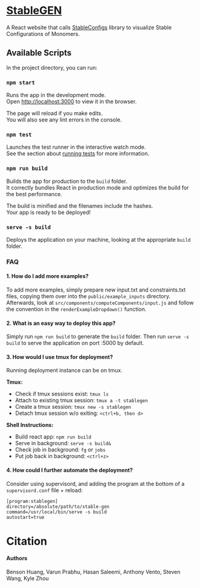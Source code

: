# [StableGEN](#StableGEN)

A React website that calls [StableConfigs](https://github.com/BensonKHuang/StableConfigs) library to visualize Stable Configurations of Monomers.

## Available Scripts

In the project directory, you can run:

### `npm start`

Runs the app in the development mode.<br />
Open [http://localhost:3000](http://localhost:3000) to view it in the browser.

The page will reload if you make edits.<br />
You will also see any lint errors in the console.

### `npm test`

Launches the test runner in the interactive watch mode.<br />
See the section about [running tests](https://facebook.github.io/create-react-app/docs/running-tests) for more information.

### `npm run build`

Builds the app for production to the `build` folder.<br />
It correctly bundles React in production mode and optimizes the build for the best performance.

The build is minified and the filenames include the hashes.<br />
Your app is ready to be deployed!

### `serve -s build`

Deploys the application on your machine, looking at the appropriate `build` folder.<br />

### FAQ 

#### 1. How do I add more examples?
To add more examples, simply prepare new input.txt and constraints.txt files, copying them over into the `public/example_inputs` directory.
Afterwards, look at `src/components/computeComponents/input.js` and follow the convention in the `renderExampleDropdown()` function.

#### 2. What is an easy way to deploy this app? 
Simply run `npm run build` to generate the `build` folder. Then run `serve -s build` to serve the application on port :5000 by default. 

#### 3. How would I use tmux for deployment?
Running deployment instance can be on tmux.

**Tmux:** 
- Check if tmux sessions exist: `tmux ls`
- Attach to existing tmux session: `tmux a -t stablegen`
- Create a tmux session: `tmux new -s stablegen`
- Detach tmux session w/o exiting: `<ctrl+b, then d>`

**Shell Instructions:**
- Build react app: `npm run build`
- Serve in background: `serve -s build&`
- Check job in background: `fg` or `jobs`
- Put job back in background: `<ctrl+z>`

#### 4. How could I further automate the deployment?
Consider using supervisord, and adding the program at the bottom of a `supervisord.conf` file + reload:

    [program:stablegen]
    directory=/absolute/path/to/stable-gen
    command=/usr/local/bin/serve -s build
    autostart=true


# Citation

#### Authors
Benson Huang, Varun Prabhu, Hasan Saleemi, Anthony Vento, Steven Wang, Kyle Zhou
